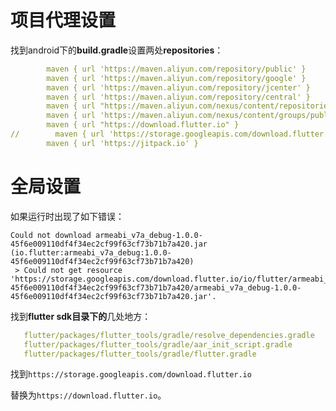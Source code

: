 # 项目代理设置

找到android下的**build.gradle**设置两处**repositories**：

```yaml
        maven { url 'https://maven.aliyun.com/repository/public' }
        maven { url 'https://maven.aliyun.com/repository/google' }
        maven { url 'https://maven.aliyun.com/repository/jcenter' }
        maven { url 'https://maven.aliyun.com/repository/central' }
        maven { url "https://maven.aliyun.com/nexus/content/repositories/jcenter/" }
        maven { url 'https://maven.aliyun.com/nexus/content/groups/public' }
        maven { url "https://download.flutter.io" }
//        maven { url 'https://storage.googleapis.com/download.flutter.io' }
        maven { url 'https://jitpack.io' }
```

# 全局设置

如果运行时出现了如下错误：

```log
Could not download armeabi_v7a_debug-1.0.0-45f6e009110df4f34ec2cf99f63cf73b71b7a420.jar (io.flutter:armeabi_v7a_debug:1.0.0-45f6e009110df4f34ec2cf99f63cf73b71b7a420)
 > Could not get resource 'https://storage.googleapis.com/download.flutter.io/io/flutter/armeabi_v7a_debug/1.0.0-45f6e009110df4f34ec2cf99f63cf73b71b7a420/armeabi_v7a_debug-1.0.0-45f6e009110df4f34ec2cf99f63cf73b71b7a420.jar'.
```

找到**flutter sdk目录下的**几处地方：

```yaml
   flutter/packages/flutter_tools/gradle/resolve_dependencies.gradle
   flutter/packages/flutter_tools/gradle/aar_init_script.gradle
   flutter/packages/flutter_tools/gradle/flutter.gradle
```

找到`https://storage.googleapis.com/download.flutter.io`

替换为`https://download.flutter.io`。